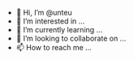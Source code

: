 - 👋 Hi, I’m @unteu
- 👀 I’m interested in ...
- 🌱 I’m currently learning ...
- 💞️ I’m looking to collaborate on ...
- 📫 How to reach me ...

<!---
unteu/unteu is a ✨ special ✨ repository because its `README.md` (this file) appears on your GitHub profile.
You can click the Preview link to take a look at your changes.
--->
